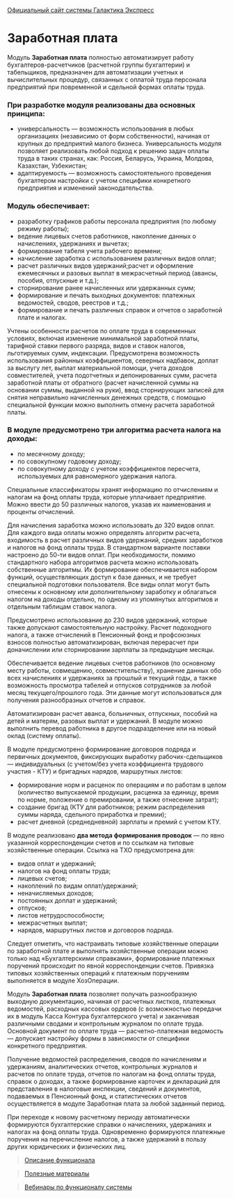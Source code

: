 [Официальный сайт системы Галактика Экспресс](http://galaktika-express.ru/)


# Заработная плата #

Модуль **Заработная плата** полностью автоматизирует работу бухгалтеров-расчетчиков (расчетной группы бухгалтерии) и табельщиков, предназначен для автоматизации учетных и вычислительных процедур, связанных с оплатой труда персонала предприятий при повременной и сдельной формах оплаты труда.

### При разработке модуля реализованы два основных принципа: ###

  * универсальность — возможность использования в любых организациях (независимо от форм собственности), начиная от крупных до предприятий малого бизнеса. Универсальность модуля позволяет реализовать любой подход к решению задач оплаты труда в таких странах, как: Россия, Беларусь, Украина, Молдова, Казахстан, Узбекистан;
  * адаптируемость — возможность самостоятельного проведения бухгалтером настройки с учетом специфики конкретного предприятия и изменений законодательства.

### Модуль обеспечивает: ###

  * разработку графиков работы персонала предприятия (по любому режиму работы);
  * ведение лицевых счетов работников, накопление данных о начислениях, удержаниях и вычетах;
  * формирование табеля учета рабочего времени;
  * начисление заработка с использованием различных видов оплат;
  * расчет различных видов удержаний;расчет и оформление ежемесячных и разовых выплат в межрасчетный период (авансы, пособия, отпускные и т.д.);
  * cторнирование ранее начисленных или удержанных сумм;
  * формирование и печать выходных документов: платежных ведомостей, сводов, реестров и т.д.;
  * формирование и печать различных справок и отчетов о заработной плате и налогах.

Учтены особенности расчетов по оплате труда в современных условиях, включая изменение минимальной заработной платы, тарифной ставки первого разряда, видов и ставок налогов, льготируемых сумм, индексации. Предусмотрена возможность использования районных коэффициентов, северных надбавок, доплат за выслугу лет, выплат материальной помощи, учета доходов совместителей, учета подотчетных и депонированных сумм, расчета заработной платы от обратного (расчет начисленной суммы на основании суммы, выданной на руки), ввод сторнирующих записей для снятия неправильно начисленных денежных средств, с помощью специальной функции можно выполнить отмену расчета заработной платы.

### В модуле предусмотрено три алгоритма расчета налога на доходы: ###

  * по месячному доходу;
  * по совокупному годовому доходу;
  * по совокупному доходу с учетом коэффициентов пересчета, используемых для равномерного удержания налога.

Специальные классификаторы хранят информацию по отчислениям и налогам на фонд оплаты труда, которые уплачивает предприятие. Можно ввести до 50 различных налогов, указав их наименования и проценты отчислений.

Для начисления заработка можно использовать до 320 видов оплат. Для каждого вида оплаты можно определять алгоритм расчета, входимость в расчет различных видов удержаний, средних заработков и налогов на фонд оплаты труда. В стандартном варианте поставки настроено до 50-ти видов оплат. При необходимости, помимо стандартного набора алгоритмов расчета можно использовать собственные алгоритмы. Их формирование обеспечивается набором функций, осуществляющих доступ к базе данных, и не требует специальной подготовки пользователя. Все виды оплат могут быть отнесены к основному или дополнительному заработку и облагаться налогом на доходы отдельно, по одному из упомянутых алгоритмов и отдельным таблицам ставок налога.

Предусмотрено использование до 230 видов удержаний, которые также допускают самостоятельную настройку. Расчет подоходного налога, а также отчислений в Пенсионный фонд и профсоюзных взносов полностью автоматизирован, включая перерасчет при доначислении или сторнировании зарплаты за предыдущие месяцы.

Обеспечивается ведение лицевых счетов работников (по основному месту работы, совмещению, совместительству), хранение данных обо всех начислениях и удержаниях за прошлый и текущий годы, а также возможность просмотра табелей и отпусков сотрудников за любой месяц текущего/прошлого года. Эти данные могут использоваться для получения разнообразных отчетов и справок.

Автоматизирован расчет аванса, больничных, отпускных, пособий на детей и матерям, разовых выплат и удержаний. В модуле можно выполнить перевод работника в другое подразделение или на новый оклад (систему оплаты).

В модуле предусмотрено формирование договоров подряда и первичных документов, фиксирующих выработку рабочих-сдельщиков — индивидуальных (с учетом/без учета коэффициента трудового участия - КТУ) и бригадных нарядов, маршрутных листов:

  * формирование норм и расценок по операциям и по работам в целом (количество выпускаемой продукции, расценка за единицу, время по норме, положение о премировании, а также отнесение затрат);
  * создание бригад (КТУ для работников; режим распределения суммы наряда, сдельного приработка и премии);
  * расчет дневной (среднедневной) зарплаты и премий с учетом КТУ.

В модуле реализовано **два метода формирования проводок** — по явно указанной корреспонденции счетов и по ссылкам на типовые хозяйственные операции. Ссылка на ТХО предусмотрена для:

  * видов оплат и удержаний;
  * налогов на фонд оплаты труда;
  * лицевых счетов;
  * накоплений по видам оплат/удержаний;
  * неначисляемых доходов;
  * постоянных доплат и удержаний;
  * отпусков;
  * листов нетрудоспособности;
  * межрасчетных выплат;
  * нарядов, маршрутных листов и договоров подряда.

Следует отметить, что настраивать типовые хозяйственные операции по заработной плате и выполнять хозяйственные операции можно только над «Бухгалтерскими справками», формирование платежных поручений происходит по явной корреспонденции счетов. Привязка типовых хозяйственных операций к платежным поручениям выполняется в модуле ХозОперации.

Модуль **Заработная плата** позволяет получать разнообразную выходную документацию, начиная от расчетных листков, платежных ведомостей, расходных кассовых ордеров (с возможностью передачи их в модуль Касса Контура бухгалтерского учета) и заканчивая различными сводами и контрольным журналом по оплате труда. Основной документ по оплате труда — расчетно-платежная ведомость — допускает настройку формы в зависимости от специфики конкретного предприятия.

Получение ведомостей распределения, сводов по начислениям и удержаниям, аналитических отчетов, контрольных журналов и расчетов по оплате труда, отчетов по налогам на фонд оплаты труда, справок о доходах, а также формирование карточек и деклараций для представления в налоговые инспекции, сведений и документов, подаваемых в Пенсионный фонд, и статистических отчетов осуществляется в модуле Заработная плата за любой заданный период.

При переходе к новому расчетному периоду автоматически формируются бухгалтерские справки о начислениях, удержаниях и налогах на фонд оплаты труда. Одновременно формируются платежные поручения на перечисление налогов, а также удержаний в пользу других юридических и физических лиц.

> [Описание функционала](http://express.galaktika.ru/partition/salary.php)

> [Полезные материалы](ppt_and_pdf.md)

> [Вебинары по функционалу системы](Vebinar.md)